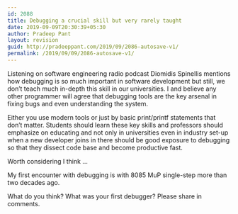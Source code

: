 ```yaml
---
id: 2088
title: Debugging a crucial skill but very rarely taught
date: 2019-09-09T20:30:39+05:30
author: Pradeep Pant
layout: revision
guid: http://pradeeppant.com/2019/09/2086-autosave-v1/
permalink: /2019/09/09/2086-autosave-v1/
---
```

Listening on software engineering radio podcast Diomidis Spinellis mentions how debugging is so much important in software development but still, we don&#8217;t teach much in-depth this skill in our universities. I and believe any other programmer will agree that debugging tools are the key arsenal in fixing bugs and even understanding the system. 

Either you use modern tools or just by basic print/printf statements that don&#8217;t matter. Students should learn these key skills and professors should emphasize on educating and not only in universities even in industry set-up when a new developer joins in there should be good exposure to debugging so that they dissect code base and become productive fast.

Worth considering I think &#8230;

My first encounter with debugging is with 8085 MuP single-step more than two decades ago.

What do you think? What was your first debugger? Please share in comments.